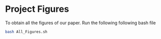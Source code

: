 # Project Figures

To obtain all the figures of our paper. Run the following following bash file
```bash
bash All_Figures.sh
```
